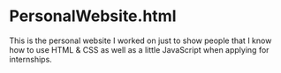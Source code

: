 # PersonalWebsite.html
This is the personal website I worked on just to show people that I know how to use HTML &amp; CSS as well as a little JavaScript when applying for internships.
